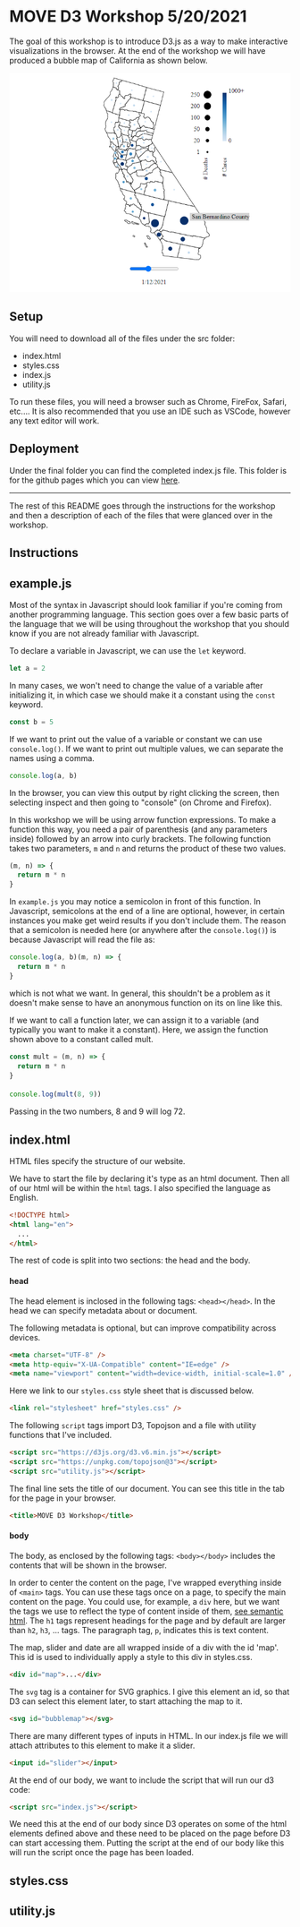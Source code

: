 # MOVE D3 Workshop 5/20/2021

The goal of this workshop is to introduce D3.js as a way to make interactive visualizations in the browser. At the end of the workshop we will have produced a bubble map of California as shown below.

![Final Result](final.png)

## Setup
You will need to download all of the files under the src folder:
* index.html
* styles.css
* index.js
* utility.js

To run these files, you will need a browser such as Chrome, FireFox, Safari, etc.... It is also recommended that you use an IDE such as VSCode, however any text editor will work.

## Deployment

Under the final folder you can find the completed index.js file. This folder is for the github pages which you can view [here](www.google.com).

---

The rest of this README goes through the instructions for the workshop and then a description of each of the files that were glanced over in the workshop.


## Instructions

## example.js

Most of the syntax in Javascript should look familiar if you're coming from another programming language. This section goes over a few basic parts of the language that we will be using throughout the workshop that you should know if you are not already familiar with Javascript.

To declare a variable in Javascript, we can use the `let` keyword.

```javascript
let a = 2
```

In many cases, we won't need to change the value of a variable after initializing it, in which case we should make it a constant using the `const` keyword.

```javascript
const b = 5
```

If we want to print out the value of a variable or constant we can use `console.log()`. If we want to print out multiple values, we can separate the names using a comma.

```javascript
console.log(a, b)
```

In the browser, you can view this output by right clicking the screen, then selecting inspect and then going to "console" (on Chrome and Firefox).

In this workshop we will be using arrow function expressions. To make a function this way, you need a pair of parenthesis (and any parameters inside) followed by an arrow into curly brackets. The following function takes two parameters, `m` and `n` and returns the product of these two values. 

```javascript
(m, n) => {
  return m * n
}
```

In `example.js` you may notice a semicolon in front of this function. In Javascript, semicolons at the end of a line are optional, however, in certain instances you make get weird results if you don't include them. The reason that a semicolon is needed here (or anywhere after the `console.log()`) is because Javascript will read the file as:

```javascript
console.log(a, b)(m, n) => {
  return m * n
}
```
which is not what we want. In general, this shouldn't be a problem as it doesn't make sense to have an anonymous function on its on line like this.

If we want to call a function later, we can assign it to a variable (and typically you want to make it a constant). Here, we assign the function shown above to a constant called mult.

```javascript
const mult = (m, n) => {
  return m * n
}

console.log(mult(8, 9))
```

Passing in the two numbers, 8 and 9 will log 72.

## index.html

HTML files specify the structure of our website.

We have to start the file by declaring it's type as an html document. Then all of our html will be within the `html` tags. I also specified the language as English.

```html
<!DOCTYPE html>
<html lang="en">
  ...
</html>
```

The rest of code is split into two sections: the head and the body.

#### head

The head element is inclosed in the following tags: `<head></head>`. In the head we can specify metadata about or document.

The following metadata is optional, but can improve compatibility across devices.
```html
<meta charset="UTF-8" />
<meta http-equiv="X-UA-Compatible" content="IE=edge" />
<meta name="viewport" content="width=device-width, initial-scale=1.0" />
```

Here we link to our `styles.css` style sheet that is discussed below.

```html
<link rel="stylesheet" href="styles.css" />
```

The following `script` tags import D3, Topojson and a file with utility functions that I've included.

```html
<script src="https://d3js.org/d3.v6.min.js"></script>
<script src="https://unpkg.com/topojson@3"></script>
<script src="utility.js"></script>
```

The final line sets the title of our document. You can see this title in the tab for the page in your browser.

```html
<title>MOVE D3 Workshop</title>
```

#### body

The body, as enclosed by the following tags: `<body></body>` includes the contents that will be shown in the browser.

In order to center the content on the page, I've wrapped everything inside of `<main>` tags. You can use these tags once on a page, to specify the main content on the page. You could use, for example, a `div` here, but we want the tags we use to reflect the type of content inside of them, [see semantic html](https://www.w3schools.com/html/html5_semantic_elements.asp). The `h1` tags represent headings for the page and by default are larger than `h2`, `h3`, ... tags. The paragraph tag, `p`, indicates this is text content.

The map, slider and date are all wrapped inside of a div with the id 'map'. This id is used to individually apply a style to this div in styles.css.

```html
<div id="map">...</div>
```

The `svg` tag is a container for SVG graphics. I give this element an id, so that D3 can select this element later, to start attaching the map to it.

```html
<svg id="bubblemap"></svg>
```

There are many different types of inputs in HTML. In our index.js file we will attach attributes to this element to make it a slider.

```html
<input id="slider"></input>
```

At the end of our body, we want to include the script that will run our d3 code: 
```html
<script src="index.js"></script>
```
We need this at the end of our body since D3 operates on some of the html elements defined above and these need to be placed on the page before D3 can start accessing them. Putting the script at the end of our body like this will run the script once the page has been loaded.


## styles.css



## utility.js
